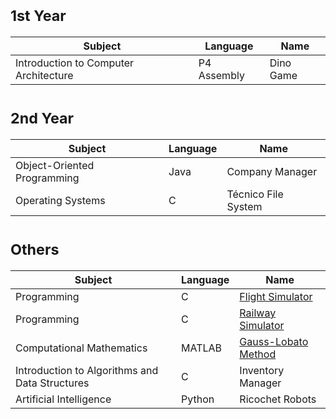 # <sub>1st Year
Subject | Language | Name 
--- | --- | --- 
Introduction to Computer Architecture | P4 Assembly | Dino Game

# <sub>2nd Year
Subject | Language | Name 
--- | --- | --- 
Object-Oriented Programming |Java | Company Manager
Operating Systems | C | Técnico File System

# <sub>Others
Subject | Language | Name 
--- | --- | --- 
Programming | C | [Flight Simulator](https://github.com/saradinismarques/Leic-A/tree/main/Flight%20Simulator)
Programming | C | [Railway Simulator](https://github.com/saradinismarques/Leic-A/tree/main/Railway%20Simulator)
Computational Mathematics | MATLAB | [Gauss-Lobato Method](https://github.com/saradinismarques/Leic-A/tree/main/Gauss-Lobato%20Method)
Introduction to Algorithms and Data Structures | C | Inventory Manager
Artificial Intelligence | Python | Ricochet Robots
